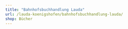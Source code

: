 ```yaml
---
title: "Bahnhofsbuchhandlung Lauda"
url: /lauda-koenigshofen/bahnhofsbuchhandlung-lauda/
shop: Bücher
---
```

